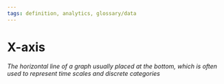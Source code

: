 ```yaml
---
tags: definition, analytics, glossary/data
---
```

#  X-axis
*The horizontal line of a graph usually placed at the bottom, which is often used to represent time scales and discrete categories*